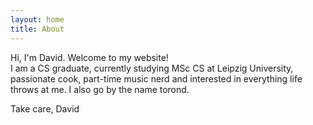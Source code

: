 ```yaml
---
layout: home
title: About
---
```


Hi, I'm David. Welcome to my website!  
I am a CS graduate, currently studying MSc CS at Leipzig University, passionate cook, part-time music nerd and interested in everything life throws at me.
I also go by the name torond.

Take care,
David
